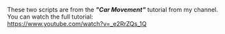 These two scripts are from the <b><i>"Car Movement"</i></b> tutorial from my channel.<br>
You can watch the full tutorial:<br>
https://www.youtube.com/watch?v=_e2RrZQs_1Q
